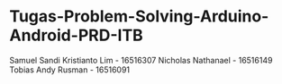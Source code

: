 # Tugas-Problem-Solving-Arduino-Android-PRD-ITB
Samuel Sandi Kristianto Lim - 16516307
Nicholas Nathanael - 16516149
Tobias Andy Rusman - 16516091
